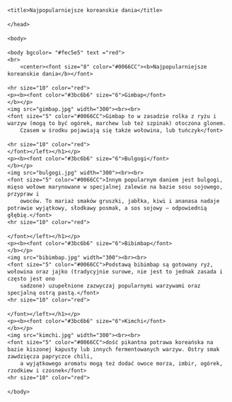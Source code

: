 <html>
    <head>

    <title>Najpopularniejsze koreanskie dania</title>

    </head>

    <body>

    <body bgcolor= "#fec5e5" text ="red">
    <br>
        <center><font size="8" color="#0066CC"><b>Najpopularniejsze koreanskie dania</b></font>
    
    <hr size="10" color="red">  
    <p><b><font color="#3bc6b6" size="6">Gimbap</font>
    </b></p>
    <img src="gimbap.jpg" width="300"><br><br>
    <font size="5" color="#0066CC">Gimbap to w zasadzie rolka z ryżu i warzyw (mogą to być ogórek, marchew lub też szpinak) otoczona glonem. 
        Czasem w środku pojawiają się także wołowina, lub tuńczyk</font>

    <hr size="10" color="red">
    </font></left></h1></p>
    <p><b><font color="#3bc6b6" size="6">Bulgogi</font>
    </b></p>
    <img src="bulgogi.jpg" width="300"><br><br>
    <font size="5" color="#0066CC">Innym popularnym daniem jest bulgogi, mięso wołowe marynowane w specjalnej zalewie na bazie sosu sojowego, przypraw i 
        owoców. To mariaż smaków gruszki, jabłka, kiwi i ananasa nadaje potrawie wyjątkowy, słodkawy posmak, a sos sojowy – odpowiednią głębię.</font>
    <hr size="10" color="red">

    </font></left></h1></p>
    <p><b><font color="#3bc6b6" size="6">Bibimbap</font>
    </b></p>
    <img src="bibimbap.jpg" width="300"><br><br>
    <font size="5" color="#0066CC">Podstawą bibimbap są gotowany ryż, wołowina oraz jajko (tradycyjnie surowe, nie jest to jednak zasada i często jest ono 
        sadzone) uzupełnione zazwyczaj popularnymi warzywami oraz specjalną ostrą pastą.</font>
    <hr size="10" color="red">

    </font></left></h1></p>
    <p><b><font color="#3bc6b6" size="6">Kimchi</font>
    </b></p>
    <img src="kimchi.jpg" width="300"><br><br>
    <font size="5" color="#0066CC">dość pikantna potrawa koreańska na bazie kiszonej kapusty lub innych fermentowanych warzyw. Ostry smak zawdzięcza papryczce chili, 
        a wyjątkowego aromatu mogą też dodać owoce morza, imbir, ogórek, rzodkiew i czosnek</font>
    <hr size="10" color="red">

    </body>
</html>
